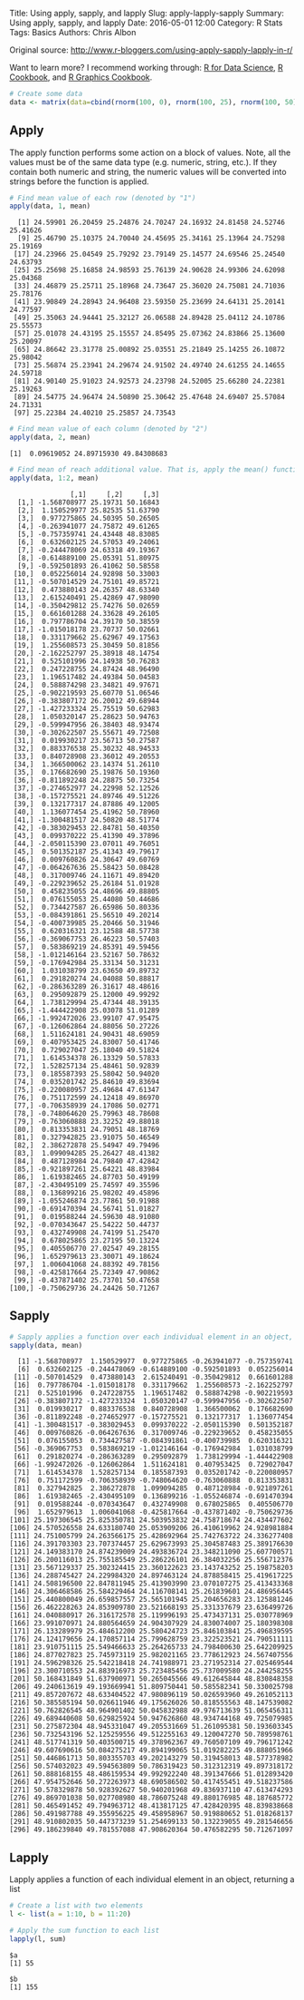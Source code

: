 Title: Using apply, sapply, and lapply
Slug: apply-lapply-sapply
Summary: Using apply, sapply, and lapply
Date: 2016-05-01 12:00
Category: R Stats
Tags: Basics
Authors: Chris Albon



Original source: http://www.r-bloggers.com/using-apply-sapply-lapply-in-r/

Want to learn more? I recommend working through: [R for Data Science](http://amzn.to/2myxnhi), [R Cookbook](http://amzn.to/2lF6hkb), and [R Graphics Cookbook](http://amzn.to/2m0fcPL).

```R
# Create some data
data <- matrix(data=cbind(rnorm(100, 0), rnorm(100, 25), rnorm(100, 50)), nrow=100, ncol=3)
```

## Apply

The apply function performs some action on a block of values. Note, all the values must be of the same data type (e.g. numeric, string, etc.). If they contain both numeric and string, the numeric values will be converted into strings before the function is applied.


```R
# Find mean value of each row (denoted by "1")
apply(data, 1, mean)
```




      [1] 24.59901 26.20459 25.24876 24.70247 24.16932 24.81458 24.52746 25.41626
      [9] 25.46790 25.10375 24.70040 24.45695 25.34161 25.13964 24.75298 25.19169
     [17] 24.23966 25.04549 25.79292 23.79149 25.14577 24.69546 25.24540 24.63793
     [25] 25.25698 25.16858 24.98593 25.76139 24.90628 24.99306 24.62098 25.04368
     [33] 24.46879 25.25711 25.18968 24.73647 25.36020 24.75081 24.71036 25.78176
     [41] 23.90849 24.28943 24.96408 23.59350 25.23699 24.64131 25.20141 24.77597
     [49] 25.35063 24.94441 25.32127 26.06588 24.89428 25.04112 24.10786 25.55573
     [57] 25.01078 24.43195 25.15557 24.85495 25.07362 24.83866 25.13600 25.20097
     [65] 24.86642 23.31778 25.00892 25.03551 25.21849 25.14255 26.10872 25.98042
     [73] 25.56874 25.23941 24.29674 24.91502 24.49740 24.61255 24.14655 24.59718
     [81] 24.90140 25.91023 24.92573 24.23798 24.52005 25.66280 24.22381 25.19263
     [89] 24.54775 24.96474 24.50890 25.30642 25.47648 24.69407 25.57084 24.71331
     [97] 25.22384 24.40210 25.25857 24.73543




```R
# Find mean value of each column (denoted by "2")
apply(data, 2, mean)
```




    [1]  0.09619052 24.89715930 49.84308683




```R
# Find mean of reach additional value. That is, apply the mean() functions to each individual observation instead of entire rows or entire columns (denoted by "1:2")
apply(data, 1:2, mean)
```




                   [,1]     [,2]     [,3]
      [1,] -1.568708977 25.19731 50.16843
      [2,]  1.150529977 25.82535 51.63790
      [3,]  0.977275865 24.50395 50.26505
      [4,] -0.263941077 24.75872 49.61265
      [5,] -0.757359741 24.43448 48.83085
      [6,]  0.632602125 24.57053 49.24061
      [7,] -0.244478069 24.63318 49.19367
      [8,] -0.614889100 25.05391 51.80975
      [9,] -0.592501893 26.41062 50.58558
     [10,]  0.052256014 24.92898 50.33003
     [11,] -0.507014529 24.75101 49.85721
     [12,]  0.473880143 24.26357 48.63340
     [13,]  2.615240491 25.42869 47.98090
     [14,] -0.350429812 25.74276 50.02659
     [15,]  0.661601288 24.33628 49.26105
     [16,]  0.797786704 24.39170 50.38559
     [17,] -1.015018178 23.70737 50.02661
     [18,]  0.331179662 25.62967 49.17563
     [19,]  1.255608573 25.30459 50.81856
     [20,] -2.162252797 25.38918 48.14754
     [21,]  0.525101996 24.14938 50.76283
     [22,]  0.247228755 24.87424 48.96490
     [23,]  1.196517482 24.49384 50.04583
     [24,]  0.588874298 23.34821 49.97671
     [25,] -0.902219593 25.60770 51.06546
     [26,] -0.383807172 26.20012 49.68944
     [27,] -1.427233324 25.75519 50.62983
     [28,]  1.050320147 25.28623 50.94763
     [29,] -0.599947956 26.38403 48.93474
     [30,] -0.302622507 25.55671 49.72508
     [31,]  0.019930217 23.56713 50.27587
     [32,]  0.883376538 25.30232 48.94533
     [33,]  0.840728908 23.36012 49.20553
     [34,]  1.366500062 23.14374 51.26110
     [35,]  0.176682690 25.19876 50.19360
     [36,] -0.811892248 24.28875 50.73254
     [37,] -0.274652977 24.22998 52.12526
     [38,] -0.157275521 24.89746 49.51226
     [39,]  0.132177317 24.87886 49.12005
     [40,]  1.136077454 25.41962 50.78960
     [41,] -1.300481517 24.50820 48.51774
     [42,] -0.383029453 22.84781 50.40350
     [43,]  0.099370222 25.41390 49.37896
     [44,] -2.050115390 23.07011 49.76051
     [45,]  0.501352187 25.41343 49.79617
     [46,]  0.009760826 24.30647 49.60769
     [47,] -0.064267636 25.58423 50.08428
     [48,]  0.317009746 24.11671 49.89420
     [49,] -0.229239652 25.26184 51.01928
     [50,]  0.458235055 24.48696 49.88805
     [51,]  0.076155053 25.44080 50.44686
     [52,]  0.734427587 26.65986 50.80336
     [53,] -0.084391861 25.56510 49.20214
     [54,] -0.400739985 25.20466 50.31946
     [55,]  0.620316321 23.12588 48.57738
     [56,] -0.369067753 26.46223 50.57403
     [57,]  0.583869219 24.85391 49.59456
     [58,] -1.012146164 23.52167 50.78632
     [59,] -0.176942984 25.33134 50.31231
     [60,]  1.031038799 23.63650 49.89732
     [61,]  0.291820274 24.04088 50.88817
     [62,] -0.286363289 26.31617 48.48616
     [63,]  0.295092879 25.12000 49.99292
     [64,]  1.738129994 25.47344 48.39135
     [65,] -1.444422908 25.03078 51.01289
     [66,] -1.992472026 23.99107 47.95475
     [67,] -0.126062864 24.88056 50.27226
     [68,]  1.511624181 24.90431 48.69059
     [69,]  0.407953425 24.83007 50.41746
     [70,]  0.729027047 25.18040 49.51824
     [71,]  1.614534378 26.13329 50.57833
     [72,]  1.528257134 25.48461 50.92839
     [73,]  0.185587393 25.58042 50.94020
     [74,]  0.035201742 25.84610 49.83694
     [75,] -0.220080957 25.49684 47.61347
     [76,]  0.751172599 24.12418 49.86970
     [77,] -0.706358939 24.17086 50.02771
     [78,] -0.748064620 25.79963 48.78608
     [79,] -0.763060888 23.32252 49.88018
     [80,]  0.813353831 24.79051 48.18769
     [81,]  0.327942825 23.91075 50.46549
     [82,]  2.386272878 25.54947 49.79496
     [83,]  1.099094285 25.26427 48.41382
     [84,]  0.487128984 24.79840 47.42842
     [85,] -0.921897261 25.64221 48.83984
     [86,]  1.619382465 24.87703 50.49199
     [87,] -2.430495109 25.74597 49.35596
     [88,]  0.136899216 25.98202 49.45896
     [89,] -1.055246874 23.77861 50.91988
     [90,] -0.691470394 24.56741 51.01827
     [91,]  0.019588244 24.59630 48.91080
     [92,] -0.070343647 25.54222 50.44737
     [93,]  0.432749908 24.74199 51.25470
     [94,]  0.678025865 23.27195 50.13224
     [95,]  0.405506770 27.02547 49.28155
     [96,]  1.652979613 23.30071 49.18624
     [97,]  1.006041068 24.88392 49.78156
     [98,] -0.425817664 25.72349 47.90862
     [99,] -0.437871402 25.73701 50.47658
    [100,] -0.750629736 24.24426 50.71267



## Sapply


```R
# Sapply applies a function over each individual element in an object, returning a vector
sapply(data, mean)
```




      [1] -1.568708977  1.150529977  0.977275865 -0.263941077 -0.757359741
      [6]  0.632602125 -0.244478069 -0.614889100 -0.592501893  0.052256014
     [11] -0.507014529  0.473880143  2.615240491 -0.350429812  0.661601288
     [16]  0.797786704 -1.015018178  0.331179662  1.255608573 -2.162252797
     [21]  0.525101996  0.247228755  1.196517482  0.588874298 -0.902219593
     [26] -0.383807172 -1.427233324  1.050320147 -0.599947956 -0.302622507
     [31]  0.019930217  0.883376538  0.840728908  1.366500062  0.176682690
     [36] -0.811892248 -0.274652977 -0.157275521  0.132177317  1.136077454
     [41] -1.300481517 -0.383029453  0.099370222 -2.050115390  0.501352187
     [46]  0.009760826 -0.064267636  0.317009746 -0.229239652  0.458235055
     [51]  0.076155053  0.734427587 -0.084391861 -0.400739985  0.620316321
     [56] -0.369067753  0.583869219 -1.012146164 -0.176942984  1.031038799
     [61]  0.291820274 -0.286363289  0.295092879  1.738129994 -1.444422908
     [66] -1.992472026 -0.126062864  1.511624181  0.407953425  0.729027047
     [71]  1.614534378  1.528257134  0.185587393  0.035201742 -0.220080957
     [76]  0.751172599 -0.706358939 -0.748064620 -0.763060888  0.813353831
     [81]  0.327942825  2.386272878  1.099094285  0.487128984 -0.921897261
     [86]  1.619382465 -2.430495109  0.136899216 -1.055246874 -0.691470394
     [91]  0.019588244 -0.070343647  0.432749908  0.678025865  0.405506770
     [96]  1.652979613  1.006041068 -0.425817664 -0.437871402 -0.750629736
    [101] 25.197306545 25.825350781 24.503953832 24.758718674 24.434477602
    [106] 24.570526558 24.633180740 25.053909206 26.410619962 24.928981884
    [111] 24.751005799 24.263566175 25.428692964 25.742763722 24.336277408
    [116] 24.391703303 23.707374457 25.629673993 25.304587483 25.389176630
    [121] 24.149383170 24.874239009 24.493836724 23.348211090 25.607700571
    [126] 26.200116013 25.755185549 25.286226101 26.384032256 25.556712376
    [131] 23.567129337 25.302324415 23.360122623 23.143743252 25.198758203
    [136] 24.288745427 24.229984320 24.897463124 24.878858415 25.419617225
    [141] 24.508196500 22.847811945 25.413903990 23.070107275 25.413433368
    [146] 24.306468586 25.584229464 24.116708141 25.261839601 24.486956445
    [151] 25.440800049 26.659857557 25.565101945 25.204656283 23.125881246
    [156] 26.462228263 24.853909780 23.521668193 25.331337679 23.636499726
    [161] 24.040880917 26.316172578 25.119996193 25.473437131 25.030778969
    [166] 23.991070971 24.880564659 24.904307929 24.830074007 25.180398308
    [171] 26.133289979 25.484612200 25.580424723 25.846103841 25.496839595
    [176] 24.124179656 24.170857114 25.799628759 23.322523521 24.790511111
    [181] 23.910751115 25.549466633 25.264265733 24.798400630 25.642209925
    [186] 24.877027823 25.745973119 25.982021165 23.778612923 24.567407556
    [191] 24.596298326 25.542218418 24.741988971 23.271952314 27.025469544
    [196] 23.300710553 24.883916973 25.723485456 25.737009580 24.244258255
    [201] 50.168431849 51.637900971 50.265045566 49.612645844 48.830848358
    [206] 49.240613619 49.193669941 51.809750441 50.585582341 50.330025798
    [211] 49.857207672 48.633404522 47.980896119 50.026593960 49.261052113
    [216] 50.385585194 50.026611946 49.175626026 50.818555563 48.147539082
    [221] 50.762826545 48.964901402 50.045832988 49.976713639 51.065456311
    [226] 49.689440608 50.629825924 50.947626860 48.934744168 49.725079985
    [231] 50.275872304 48.945331047 49.205531669 51.261095381 50.193603345
    [236] 50.732543196 52.125259556 49.512255163 49.120047270 50.789598761
    [241] 48.517741319 50.403500715 49.378962367 49.760507109 49.796171242
    [246] 49.607690616 50.084275217 49.894199065 51.019282225 49.888051966
    [251] 50.446861713 50.803355703 49.202143279 50.319458013 48.577378982
    [256] 50.574032023 49.594563809 50.786319423 50.312312319 49.897318172
    [261] 50.888168155 48.486159534 49.992922240 48.391347666 51.012893420
    [266] 47.954752646 50.272263973 48.690586502 50.417455451 49.518237586
    [271] 50.578329878 50.928392627 50.940201968 49.836937110 47.613474293
    [276] 49.869701038 50.027708980 48.786075248 49.880176985 48.187685772
    [281] 50.465491452 49.794963712 48.413817125 47.428420395 48.839838668
    [286] 50.491987788 49.355956225 49.458958967 50.919880652 51.018268137
    [291] 48.910802035 50.447373239 51.254699133 50.132239055 49.281546656
    [296] 49.186239840 49.781557088 47.908620364 50.476582295 50.712671097



## Lapply

Lapply applies a function of each individual element in an object, returning a list


```R
# Create a list with two elements
l <- list(a = 1:10, b = 11:20)

# Apply the sum function to each list
lapply(l, sum)
```




    $a
    [1] 55

    $b
    [1] 155

